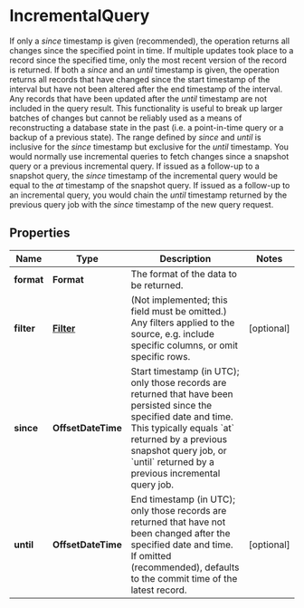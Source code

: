 

# IncrementalQuery

If only a *since* timestamp is given (recommended), the operation returns all changes since the specified point in time. If multiple updates took place to a record since the specified time, only the most recent version of the record is returned.  If both a *since* and an *until* timestamp is given, the operation returns all records that have changed since the start timestamp of the interval but have not been altered after the end timestamp of the interval. Any records that have been updated after the *until* timestamp are not included in the query result. This functionality is useful to break up larger batches of changes but cannot be reliably used as a means of reconstructing a database state in the past (i.e. a point-in-time query or a backup of a previous state).  The range defined by *since* and *until* is inclusive for the *since* timestamp but exclusive for the *until* timestamp.  You would normally use incremental queries to fetch changes since a snapshot query or a previous incremental query. If issued as a follow-up to a snapshot query, the *since* timestamp of the incremental query would be equal to the *at* timestamp of the snapshot query. If issued as a follow-up to an incremental query, you would chain the *until* timestamp returned by the previous query job with the *since* timestamp of the new query request.

## Properties

| Name | Type | Description | Notes |
|------------ | ------------- | ------------- | -------------|
|**format** | **Format** | The format of the data to be returned. |  |
|**filter** | [**Filter**](Filter.md) | (Not implemented; this field must be omitted.) Any filters applied to the source, e.g. include specific columns, or omit specific rows. |  [optional] |
|**since** | **OffsetDateTime** | Start timestamp (in UTC); only those records are returned that have been persisted since the specified date and time. This typically equals &#x60;at&#x60; returned by a previous snapshot query job, or &#x60;until&#x60; returned by a previous incremental query job. |  |
|**until** | **OffsetDateTime** | End timestamp (in UTC); only those records are returned that have not been changed after the specified date and time. If omitted (recommended), defaults to the commit time of the latest record. |  [optional] |



